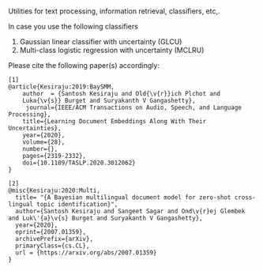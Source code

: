 #
Utilities for text processing, information retrieval, classifiers, etc,.

In case you use the following classifiers
1. Gaussian linear classifier with uncertainty (GLCU)
2. Multi-class logistic regression with uncertainty (MCLRU)

Please cite the following paper(s) accordingly:

```
[1]
@article{Kesiraju:2019:BaySMM,
	author  = {Santosh Kesiraju and Old{\v{r}}ich Plchot and
	Luka{\v{s}} Burget and Suryakanth V Gangashetty},
	 journal={IEEE/ACM Transactions on Audio, Speech, and Language Processing},
	title={Learning Document Embeddings Along With Their Uncertainties},
	year={2020},
	volume={28},
	number={},
	pages={2319-2332},
	doi={10.1109/TASLP.2020.3012062}
}

[2]
@misc{Kesiraju:2020:Multi,
  title= "{A Bayesian multilingual document model for zero-shot cross-lingual topic identification}",
  author={Santosh Kesiraju and Sangeet Sagar and Ond\v{r}ej Glembek and Luk\'{a}\v{s} Burget and Suryakanth V Gangashetty},
  year={2020},
  eprint={2007.01359},
  archivePrefix={arXiv},
  primaryClass={cs.CL},
  url = {https://arxiv.org/abs/2007.01359}
}
```
